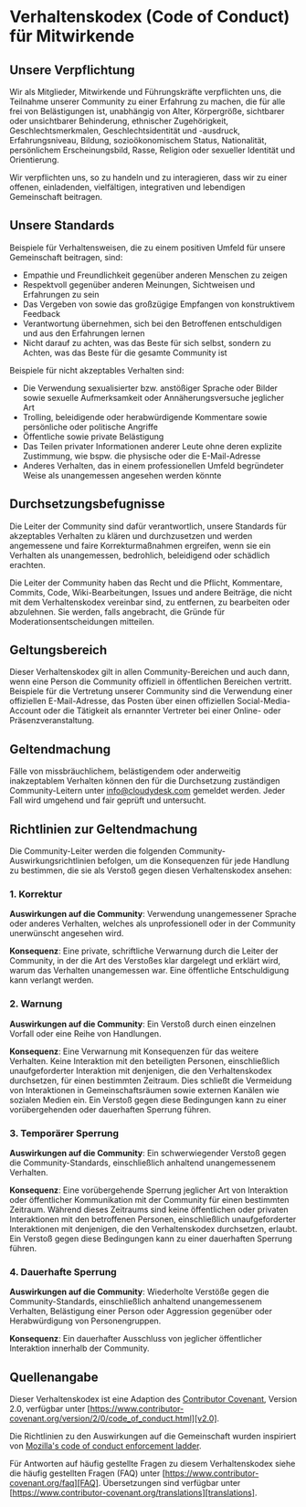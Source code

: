 
# Verhaltenskodex (Code of Conduct) für Mitwirkende

## Unsere Verpflichtung

Wir als Mitglieder, Mitwirkende und Führungskräfte verpflichten uns, 
die Teilnahme unserer Community zu einer Erfahrung zu machen, 
die für alle frei von Belästigungen ist, unabhängig von Alter, Körpergröße,
sichtbarer oder unsichtbarer Behinderung, ethnischer Zugehörigkeit, 
Geschlechtsmerkmalen, Geschlechtsidentität und -ausdruck, Erfahrungsniveau, 
Bildung, sozioökonomischem Status, Nationalität, persönlichem Erscheinungsbild, 
Rasse, Religion oder sexueller Identität und Orientierung.

Wir verpflichten uns, so zu handeln und zu interagieren, dass wir zu einer offenen, 
einladenden, vielfältigen, integrativen und lebendigen Gemeinschaft beitragen.

## Unsere Standards

Beispiele für Verhaltensweisen, die zu einem positiven Umfeld für unsere
Gemeinschaft beitragen, sind:

* Empathie und Freundlichkeit gegenüber anderen Menschen zu zeigen
* Respektvoll gegenüber anderen Meinungen, Sichtweisen und Erfahrungen zu sein
* Das Vergeben von sowie das großzügige Empfangen von konstruktivem Feedback  
* Verantwortung übernehmen, sich bei den Betroffenen entschuldigen
  und aus den Erfahrungen lernen
* Nicht darauf zu achten, was das Beste für sich selbst,
  sondern zu Achten, was das Beste für die gesamte Community ist

Beispiele für nicht akzeptables Verhalten sind:

* Die Verwendung sexualisierter bzw. anstößiger Sprache oder Bilder
  sowie sexuelle Aufmerksamkeit oder Annäherungsversuche jeglicher Art
* Trolling, beleidigende oder herabwürdigende Kommentare
  sowie persönliche oder politische Angriffe
* Öffentliche sowie private Belästigung
* Das Teilen privater Informationen anderer Leute ohne deren explizite Zustimmung,
  wie bspw. die physische oder die E-Mail-Adresse
* Anderes Verhalten, das in einem professionellen Umfeld begründeter Weise als
  unangemessen angesehen werden könnte

## Durchsetzungsbefugnisse

Die Leiter der Community sind dafür verantwortlich, unsere Standards für
akzeptables Verhalten zu klären und durchzusetzen und werden angemessene 
und faire Korrekturmaßnahmen ergreifen, wenn sie ein Verhalten als unangemessen, 
bedrohlich, beleidigend oder schädlich erachten.

Die Leiter der Community haben das Recht und die Pflicht, Kommentare, Commits, 
Code, Wiki-Bearbeitungen, Issues und andere Beiträge, die nicht mit dem 
Verhaltenskodex vereinbar sind, zu entfernen, zu bearbeiten oder abzulehnen.
Sie werden, falls angebracht, die Gründe für Moderationsentscheidungen mitteilen.

## Geltungsbereich

Dieser Verhaltenskodex gilt in allen Community-Bereichen und auch dann, wenn
eine Person die Community offiziell in öffentlichen Bereichen vertritt.
Beispiele für die Vertretung unserer Community sind die Verwendung einer 
offiziellen E-Mail-Adresse, das Posten über einen offiziellen 
Social-Media-Account oder die Tätigkeit als ernannter
Vertreter bei einer Online- oder Präsenzveranstaltung.

## Geltendmachung

Fälle von missbräuchlichem, belästigendem oder anderweitig inakzeptablem Verhalten können
den für die Durchsetzung zuständigen Community-Leitern 
unter [info@cloudydesk.com](mailto:info@cloudydesk.com) gemeldet werden.
Jeder Fall wird umgehend und fair geprüft und untersucht.

## Richtlinien zur Geltendmachung 

Die Community-Leiter werden die folgenden Community-Auswirkungsrichtlinien befolgen, 
um die Konsequenzen für jede Handlung zu bestimmen, die sie als Verstoß gegen diesen 
Verhaltenskodex ansehen:

### 1. Korrektur

**Auswirkungen auf die Community**: Verwendung unangemessener Sprache oder anderes 
Verhalten, welches als unprofessionell oder in der Community unerwünscht angesehen wird.

**Konsequenz**: Eine private, schriftliche Verwarnung durch die Leiter der Community, 
in der die Art des Verstoßes klar dargelegt und erklärt wird, warum das
Verhalten unangemessen war. Eine öffentliche Entschuldigung kann verlangt werden.

### 2. Warnung

**Auswirkungen auf die Community**: Ein Verstoß durch einen einzelnen Vorfall 
oder eine Reihe von Handlungen.

**Konsequenz**: Eine Verwarnung mit Konsequenzen für das weitere Verhalten. Keine
Interaktion mit den beteiligten Personen, einschließlich unaufgeforderter Interaktion mit
denjenigen, die den Verhaltenskodex durchsetzen, für einen bestimmten Zeitraum. Dies
schließt die Vermeidung von Interaktionen in Gemeinschaftsräumen sowie externen Kanälen
wie sozialen Medien ein. Ein Verstoß gegen diese Bedingungen kann zu einer vorübergehenden oder
dauerhaften Sperrung führen.

### 3. Temporärer Sperrung


**Auswirkungen auf die Community**: Ein schwerwiegender Verstoß gegen die Community-Standards, 
einschließlich anhaltend unangemessenem Verhalten.

**Konsequenz**: Eine vorübergehende Sperrung jeglicher Art von Interaktion oder öffentlicher
Kommunikation mit der Community für einen bestimmten Zeitraum. Während dieses Zeitraums sind 
keine öffentlichen oder privaten Interaktionen mit den betroffenen Personen, 
einschließlich unaufgeforderter Interaktionen mit denjenigen, 
die den Verhaltenskodex durchsetzen, erlaubt.
Ein Verstoß gegen diese Bedingungen kann zu einer dauerhaften Sperrung führen.

### 4. Dauerhafte Sperrung

**Auswirkungen auf die Community**: Wiederholte Verstöße gegen die Community-Standards,
einschließlich anhaltend unangemessenem Verhalten, Belästigung einer
Person oder Aggression gegenüber oder Herabwürdigung von Personengruppen.

**Konsequenz**: Ein dauerhafter Ausschluss von jeglicher öffentlicher 
Interaktion innerhalb der Community.

## Quellenangabe

Dieser Verhaltenskodex ist eine Adaption des [Contributor Covenant][homepage],
Version 2.0, verfügbar unter
[https://www.contributor-covenant.org/version/2/0/code_of_conduct.html][v2.0].

Die Richtlinien zu den Auswirkungen auf die Gemeinschaft wurden inspiriert von
[Mozilla's code of conduct enforcement ladder][Mozilla CoC].

Für Antworten auf häufig gestellte Fragen zu diesem Verhaltenskodex siehe die 
häufig gestellten Fragen (FAQ) unter
[https://www.contributor-covenant.org/faq][FAQ]. Übersetzungen sind verfügbar 
unter [https://www.contributor-covenant.org/translations][translations].

[homepage]: https://www.contributor-covenant.org
[v2.0]: https://www.contributor-covenant.org/version/2/0/code_of_conduct.html
[Mozilla CoC]: https://github.com/mozilla/diversity
[FAQ]: https://www.contributor-covenant.org/faq
[translations]: https://www.contributor-covenant.org/translations
